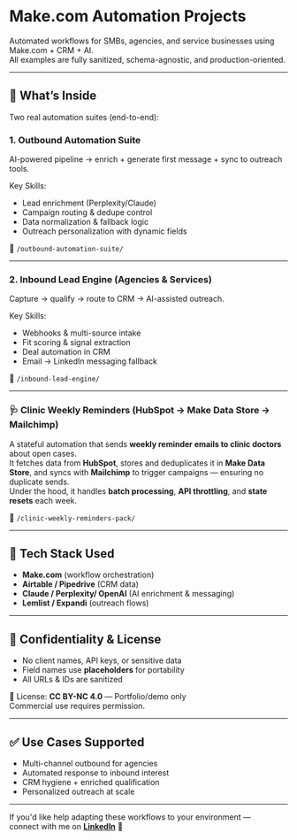 # Make.com Automation Projects
Automated workflows for SMBs, agencies, and service businesses using Make.com + CRM + AI.  
All examples are fully sanitized, schema-agnostic, and production-oriented.

---

## 🚀 What’s Inside
Two real automation suites (end-to-end):

### 1️. Outbound Automation Suite
AI-powered pipeline → enrich + generate first message + sync to outreach tools.

Key Skills:
- Lead enrichment (Perplexity/Claude)
- Campaign routing & dedupe control
- Data normalization & fallback logic
- Outreach personalization with dynamic fields

📂 `/outbound-automation-suite/`

---

### 2️. Inbound Lead Engine (Agencies & Services)
Capture → qualify → route to CRM → AI-assisted outreach.

Key Skills:
- Webhooks & multi-source intake
- Fit scoring & signal extraction
- Deal automation in CRM
- Email → LinkedIn messaging fallback

📂 `/inbound-lead-engine/`

---
### 🩺 Clinic Weekly Reminders (HubSpot → Make Data Store → Mailchimp)

A stateful automation that sends **weekly reminder emails to clinic doctors** about open cases.  
It fetches data from **HubSpot**, stores and deduplicates it in **Make Data Store**, and syncs with **Mailchimp** to trigger campaigns — ensuring no duplicate sends.  
Under the hood, it handles **batch processing**, **API throttling**, and **state resets** each week.  

📂 `/clinic-weekly-reminders-pack/`

---

## 🧩 Tech Stack Used
- **Make.com** (workflow orchestration)
- **Airtable / Pipedrive** (CRM data)
- **Claude / Perplexity/ OpenAI** (AI enrichment & messaging)
- **Lemlist / Expandi** (outreach flows)

---

## 🔐 Confidentiality & License
- No client names, API keys, or sensitive data
- Field names use **placeholders** for portability
- All URLs & IDs are sanitized

📄 License: **CC BY-NC 4.0** — Portfolio/demo only  
Commercial use requires permission.

---

## ✅ Use Cases Supported
- Multi-channel outbound for agencies
- Automated response to inbound interest
- CRM hygiene + enriched qualification
- Personalized outreach at scale

---

If you'd like help adapting these workflows to your environment —  
connect with me on **[LinkedIn](https://www.linkedin.com/in/priyajaintech/)** 🚀
